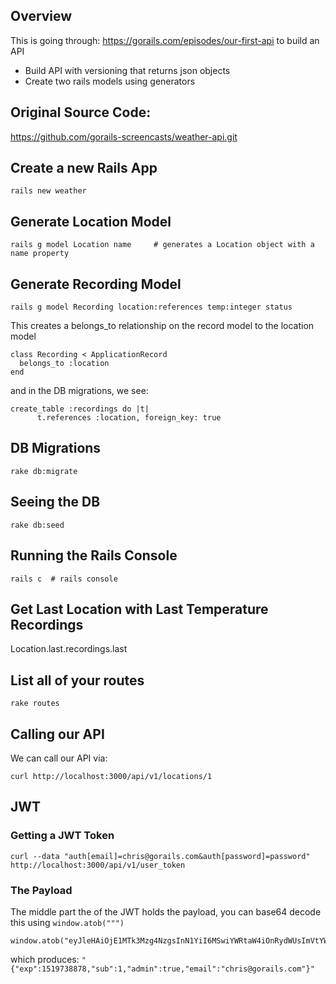 ## Overview
This is going through: https://gorails.com/episodes/our-first-api to build an API
* Build API with versioning that returns json objects
* Create two rails models using generators

## Original Source Code:
https://github.com/gorails-screencasts/weather-api.git

## Create a new Rails App
```
rails new weather
```

## Generate Location Model
```
rails g model Location name		# generates a Location object with a name property
```

## Generate Recording Model
```
rails g model Recording location:references temp:integer status
```

This creates a belongs_to relationship on the record model to the location model
```
class Recording < ApplicationRecord
  belongs_to :location
end
```

and in the DB migrations, we see:
```
create_table :recordings do |t|
      t.references :location, foreign_key: true
```

## DB Migrations
```
rake db:migrate
```


## Seeing the DB
```
rake db:seed
```

## Running the Rails Console
```
rails c  # rails console
```


## Get Last Location with Last Temperature Recordings
Location.last.recordings.last


## List all of your routes
```
rake routes
```

## Calling our API
We can call our API via:
```
curl http://localhost:3000/api/v1/locations/1
```

## JWT

### Getting a JWT Token
```
curl --data "auth[email]=chris@gorails.com&auth[password]=password" http://localhost:3000/api/v1/user_token
```

### The Payload
The middle part the of the JWT holds the payload, you can base64 decode this using `window.atob(""")`

```
window.atob("eyJleHAiOjE1MTk3Mzg4NzgsInN1YiI6MSwiYWRtaW4iOnRydWUsImVtYWlsIjoiY2hyaXNAZ29yYWlscy5jb20ifQ")
```
which produces: `"{"exp":1519738878,"sub":1,"admin":true,"email":"chris@gorails.com"}"`


```